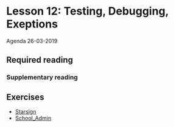 # Lesson 12: Testing, Debugging, Exeptions
Agenda 26-03-2019


## Required reading

### Supplementary reading

## Exercises
* [Starsign](exercises)
* [School_Admin](exercises/school_admin/)


